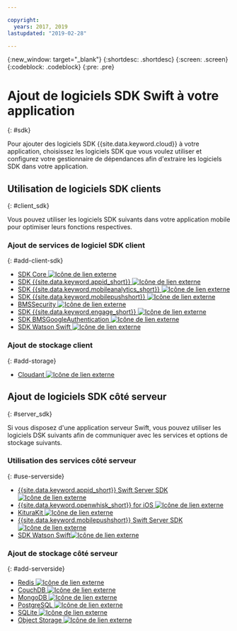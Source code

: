 ```yaml
---

copyright:
  years: 2017, 2019
lastupdated: "2019-02-28"

---
```

{:new_window: target="_blank"}
{:shortdesc: .shortdesc}
{:screen: .screen}
{:codeblock: .codeblock}
{:pre: .pre}

# Ajout de logiciels SDK Swift à votre application
{: #sdk}

Pour ajouter des logiciels SDK {{site.data.keyword.cloud}} à votre application, choisissez les logiciels SDK que vous voulez utiliser et configurez votre gestionnaire de dépendances afin d'extraire les logiciels SDK dans votre application.

## Utilisation de logiciels SDK clients
{: #client_sdk}

Vous pouvez utiliser les logiciels SDK suivants dans votre application mobile pour optimiser leurs fonctions respectives.

### Ajout de services de logiciel SDK client
{: #add-client-sdk}

- [SDK Core ![Icône de lien externe](../icons/launch-glyph.svg "Icône de lien externe")](https://github.com/ibm-bluemix-mobile-services/bms-clientsdk-swift-core)
- [SDK {{site.data.keyword.appid_short}} ![Icône de lien externe](../icons/launch-glyph.svg "Icône de lien externe")](https://github.com/ibm-cloud-security/appid-clientsdk-swift)
- [SDK {{site.data.keyword.mobileanalytics_short}} ![Icône de lien externe](../icons/launch-glyph.svg "Icône de lien externe")](https://github.com/ibm-bluemix-mobile-services/bms-clientsdk-swift-analytics)
- [SDK {{site.data.keyword.mobilepushshort}} ![Icône de lien externe](../icons/launch-glyph.svg "Icône de lien externe")](https://github.com/ibm-bluemix-mobile-services/bms-clientsdk-swift-push)
- [BMSSecurity ![Icône de lien externe](../icons/launch-glyph.svg "Icône de lien externe")](https://github.com/ibm-bluemix-mobile-services/bms-clientsdk-swift-security)
- [SDK {{site.data.keyword.engage_short}} ![Icône de lien externe](../icons/launch-glyph.svg "Icône de lien externe")](https://github.com/ibm-bluemix-mobile-services/bms-clientsdk-swift-applaunch)
- [SDK BMSGoogleAuthentication ![Icône de lien externe](../icons/launch-glyph.svg "Icône de lien externe")](https://github.com/ibm-bluemix-mobile-services/bms-clientsdk-swift-security-googleauthentication)
- [SDK Watson Swift ![Icône de lien externe](../icons/launch-glyph.svg "Icône de lien externe")](https://github.com/watson-developer-cloud/swift-sdk)

### Ajout de stockage client
{: #add-storage}

- [Cloudant ![Icône de lien externe](../icons/launch-glyph.svg "Icône de lien externe")](https://github.com/cloudant/swift-cloudant)

## Ajout de logiciels SDK côté serveur
{: #server_sdk}

Si vous disposez d'une application serveur Swift, vous pouvez utiliser les logiciels DSK suivants afin de communiquer avec les services et options de stockage suivants.

### Utilisation des services côté serveur
{: #use-serverside}

- [{{site.data.keyword.appid_short}} Swift Server SDK ![Icône de lien externe](../icons/launch-glyph.svg "Icône de lien externe")](https://github.com/ibm-cloud-security/appid-serversdk-swift)
- [{{site.data.keyword.openwhisk_short}} for iOS ![Icône de lien externe](../icons/launch-glyph.svg "Icône de lien externe")](https://cloud.ibm.com/openwhisk/learn/ios-sdk)
- [KituraKit ![Icône de lien externe](../icons/launch-glyph.svg "Icône de lien externe")](https://github.com/IBM-Swift/KituraKit)
- [{{site.data.keyword.mobilepushshort}} Swift Server SDK ![Icône de lien externe](../icons/launch-glyph.svg "Icône de lien externe")](https://github.com/ibm-bluemix-mobile-services/bms-pushnotifications-serversdk-swift)
- [SDK Watson Swift![Icône de lien externe](../icons/launch-glyph.svg "Icône de lien externe")](https://github.com/watson-developer-cloud/swift-sdk)

### Ajout de stockage côté serveur
{: #add-serverside}

- [Redis ![Icône de lien externe](../icons/launch-glyph.svg "Icône de lien externe")](https://github.com/IBM-Swift/Kitura-redis)
- [CouchDB ![Icône de lien externe](../icons/launch-glyph.svg "Icône de lien externe")](https://github.com/IBM-Swift/Kitura-CouchDB)
- [MongoDB ![Icône de lien externe](../icons/launch-glyph.svg "Icône de lien externe")](https://github.com/OpenKitten/MongoKitten)
- [PostgreSQL ![Icône de lien externe](../icons/launch-glyph.svg "Icône de lien externe")](https://github.com/IBM-Swift/Swift-Kuery-PostgreSQL)
- [SQLite ![Icône de lien externe](../icons/launch-glyph.svg "Icône de lien externe")](https://github.com/IBM-Swift/Swift-Kuery-SQLite)
- [Object Storage ![Icône de lien externe](../icons/launch-glyph.svg "Icône de lien externe")](https://github.com/ibm-bluemix-mobile-services/bluemix-objectstorage-serversdk-swift)

